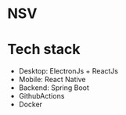 # NSV

# Tech stack

- Desktop: ElectronJs + ReactJs
- Mobile: React Native
- Backend: Spring Boot
- GithubActions
- Docker

